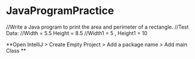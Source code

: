 # JavaProgramPractice

//Write a Java program to print the area and perimeter of a rectangle.
//Test Data:
//Width = 5.5 Height = 8.5
//Width1 = 5 , Height1  = 10

**Open IntelliJ > Create Empty Project > Add a package name > Add main Class **
